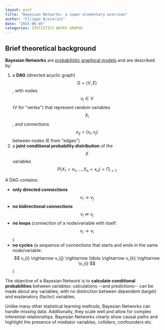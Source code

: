 ```yaml
---
layout: post
title: "Bayesian Networks: a super-elementary overview"
author: "Filippo Biscarini"
date: "2025-06-05"
categories: STATISTICS BAYES GRAPHS
---
```


## Brief theoretical background

**Bayesian Networks** are <u>probabilistic graphical models</u> and are described by: 

1. a **DAG** (directed acyclic graph) $$G = (V,E)$$, with nodes $$ v_{i} \in V $$ (V for "vertex") that represent random variables 
$$X_{i}$$, 
and connections $$ e_{ij} = (v_i, v_j) $$ between nodes (E from "edges")
2. a **joint conditional probability distribution** of the $$X$$ variables $$P(X_1 = x_1, \ldots, X_n = x_n) = \Pi_{i=1}$$

A DAG contains:

- **only directed connections** $$ v_i \rightarrow v_j $$
- **no bidirectional connections** $$ v_i \rightleftharpoons v_j $$
- **no loops** (connection of a node/variable with itself: $$ v_{i} \rightarrow v_{i} $$)
- **no cycles** (a sequence of connections that starts and ends in the same node/variable: $$ v_{i} \rightarrow v_{j} \rightarrow \ldots \rightarrow v_{k} \rightarrow \v_{i} $$)

The objective of a Bayesian Network is to **calculate conditional probabilities** between variables: 
calculations --and predictions-- can be made about any variables, with no distinction between dependent (target) and explanatory (factor) variables.

Unlike many other statistical learning methods, Bayesian Networks can handle missing data.
Additionally, they scale well and allow for complex inferential relationships.
Bayesian Networks clearly show causal paths and highlight the presence of mediator variables, colliders, confounders etc. 


